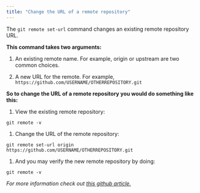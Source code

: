 ```yaml
---
title: "Change the URL of a remote repository"
---
```


The `git remote set-url` command changes an existing remote repository URL.

**This command takes two arguments:**

1.  An existing remote name. For example, origin or upstream are two common choices.

2.  A new URL for the remote. For example, `https://github.com/USERNAME/OTHERREPOSITORY.git`

**So to change the URL of a remote repository you would do something like this:**

1.  View the existing remote repository:

`git remote -v`

1.  Change the URL of the remote repository:

`git remote set-url origin https://github.com/USERNAME/OTHERREPOSITORY.git`

1.  And you may verify the new remote repository by doing:

`git remote -v`

_For more information check out [this github article.](https://help.github.com/articles/changing-a-remote-s-url/)_
